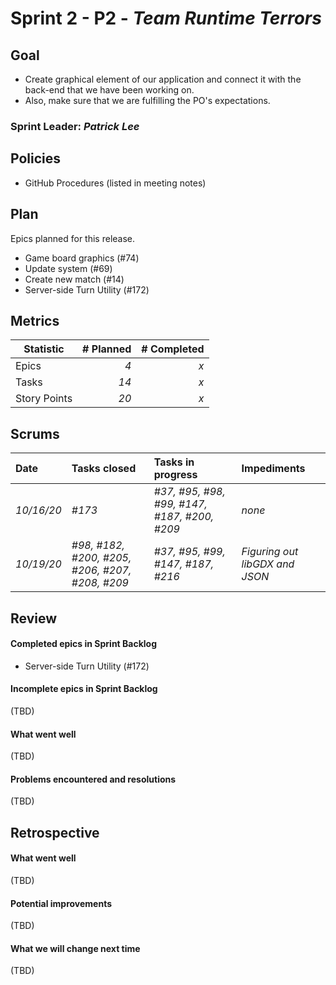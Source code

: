 # Sprint 2 - P2 - *Team Runtime Terrors*

## Goal

* Create graphical element of our application and connect it with the back-end that we have been working on.
* Also, make sure that we are fulfilling the PO's expectations.

### Sprint Leader: *Patrick Lee*


## Policies

* GitHub Procedures (listed in meeting notes)


## Plan

Epics planned for this release.

* Game board graphics (#74)
* Update system (#69)
* Create new match (#14)
* Server-side Turn Utility (#172)


## Metrics

| Statistic | # Planned | # Completed |
| --- | ---: | ---: |
| Epics | *4* | *x* |
| Tasks |  *14*   | *x* | 
| Story Points |  *20*  | *x* | 


## Scrums

| Date | Tasks closed  | Tasks in progress | Impediments |
| :--- | :--- | :--- | :--- |
| *10/16/20* | *#173* | *#37, #95, #98, #99, #147, #187, #200, #209* | *none* |
| *10/19/20* | *#98, #182, #200, #205, #206, #207, #208, #209* | *#37, #95, #99, #147, #187, #216* | *Figuring out libGDX and JSON* |

## Review

#### Completed epics in Sprint Backlog 
* Server-side Turn Utility (#172)

#### Incomplete epics in Sprint Backlog 
(TBD)

#### What went well
(TBD)

#### Problems encountered and resolutions
(TBD)

## Retrospective

#### What went well
(TBD)

#### Potential improvements
(TBD)

#### What we will change next time
(TBD)
